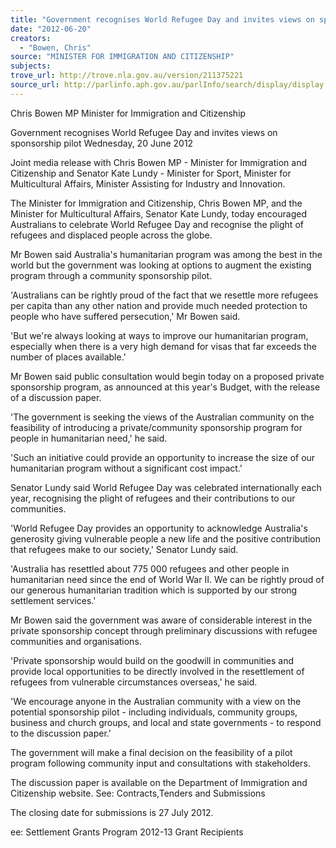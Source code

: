 ```yaml
---
title: "Government recognises World Refugee Day and invites views on sponsorship pilot"
date: "2012-06-20"
creators:
  - "Bowen, Chris"
source: "MINISTER FOR IMMIGRATION AND CITIZENSHIP"
subjects:
trove_url: http://trove.nla.gov.au/version/211375221
source_url: http://parlinfo.aph.gov.au/parlInfo/search/display/display.w3p;query=Id%3A%22media/pressrel/2264707%22
---
```


 Chris Bowen MP  Minister for Immigration and Citizenship 

 Government recognises World Refugee Day and  invites views on sponsorship pilot  Wednesday, 20 June 2012 

 Joint media release with Chris Bowen MP - Minister for Immigration and  Citizenship and Senator Kate Lundy - Minister for Sport, Minister for  Multicultural Affairs, Minister Assisting for Industry and Innovation. 

 The Minister for Immigration and Citizenship, Chris Bowen MP, and the Minister for  Multicultural Affairs, Senator Kate Lundy, today encouraged Australians to celebrate  World Refugee Day and recognise the plight of refugees and displaced people  across the globe. 

 Mr Bowen said Australia's humanitarian program was among the best in the world  but the government was looking at options to augment the existing program through  a community sponsorship pilot. 

 'Australians can be rightly proud of the fact that we resettle more refugees per capita  than any other nation and provide much needed protection to people who have  suffered persecution,' Mr Bowen said. 

 'But we're always looking at ways to improve our humanitarian program, especially  when there is a very high demand for visas that far exceeds the number of places  available.' 

 Mr Bowen said public consultation would begin today on a proposed private  sponsorship program, as announced at this year's Budget, with the release of a  discussion paper. 

 'The government is seeking the views of the Australian community on the feasibility  of introducing a private/community sponsorship program for people in humanitarian  need,' he said. 

 'Such an initiative could provide an opportunity to increase the size of our  humanitarian program without a significant cost impact.' 

 Senator Lundy said World Refugee Day was celebrated internationally each year,  recognising the plight of refugees and their contributions to our communities. 

 'World Refugee Day provides an opportunity to acknowledge Australia's generosity  giving vulnerable people a new life and the positive contribution that refugees make  to our society,' Senator Lundy said. 

 'Australia has resettled about 775 000 refugees and other people in humanitarian  need since the end of World War II. We can be rightly proud of our generous  humanitarian tradition which is supported by our strong settlement services.' 

 Mr Bowen said the government was aware of considerable interest in the private  sponsorship concept through preliminary discussions with refugee communities and  organisations. 

 'Private sponsorship would build on the goodwill in communities and provide local  opportunities to be directly involved in the resettlement of refugees from vulnerable  circumstances overseas,' he said. 

 'We encourage anyone in the Australian community with a view on the potential  sponsorship pilot - including individuals, community groups, business and church  groups, and local and state governments - to respond to the discussion paper.' 

 The government will make a final decision on the feasibility of a pilot program  following community input and consultations with stakeholders. 

 The discussion paper is available on the Department of Immigration and Citizenship  website.  See: Contracts,Tenders and Submissions 

 The closing date for submissions is 27 July 2012. 

 ee: Settlement Grants Program 2012-13 Grant Recipients 

